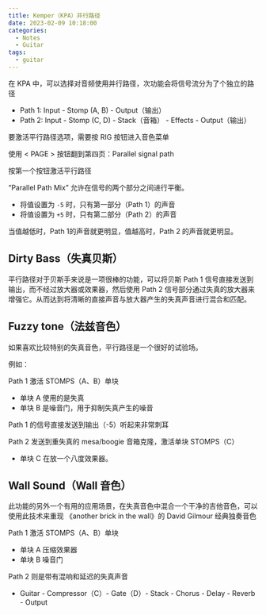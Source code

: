 ```yaml
---
title: Kemper（KPA）并行路径
date: 2023-02-09 10:18:00
categories:
  - Notes
  - Guitar
tags:
  - guitar
---
```


在 KPA 中，可以选择对音频使用并行路径，次功能会将信号流分为了个独立的路径

- Path 1: Input - Stomp (A, B) - Output（输出）
- Path 2: Input - Stomp (C, D) - Stack（音箱） - Effects - Output（输出）

要激活平行路径选项，需要按 RIG 按钮进入音色菜单

<hairy-image src="https://pic.imgdb.cn/item/63e45afe4757feff3388cf53.jpg" />

使用 < PAGE > 按钮翻到第四页：Parallel signal path

<hairy-image src="https://pic.imgdb.cn/item/63e45c064757feff338ac39c.jpg" />

按第一个按钮激活平行路径

<hairy-image src="https://pic.imgdb.cn/item/63e45c334757feff338b17fc.jpg" />

“Parallel Path Mix” 允许在信号的两个部分之间进行平衡。

<!-- more -->

<hairy-image src="https://pic.imgdb.cn/item/63e45c6e4757feff338b7b68.jpg" />

- 将值设置为 `-5` 时，只有第一部分（Path 1）的声音
- 将值设置为 `+5` 时，只有第二部分（Path 2）的声音

当值越低时，Path 1的声音就更明显，值越高时，Path 2 的声音就更明显。

## Dirty Bass（失真贝斯）

平行路径对于贝斯手来说是一项很棒的功能，可以将贝斯 Path 1 信号直接发送到输出，而不经过放大器或效果器，然后使用 Path 2 信号部分通过失真的放大器来增强它。从而达到将清晰的直接声音与放大器产生的失真声音进行混合和匹配。

## Fuzzy tone（法兹音色）

如果喜欢比较特别的失真音色，平行路径是一个很好的试验场。

例如：

Path 1 激活 STOMPS（A、B）单块

- 单块 A 使用的是失真
- 单块 B 是噪音门，用于抑制失真产生的噪音

Path 1 的信号直接发送到输出（-5）听起来非常刺耳

Path 2 发送到重失真的 mesa/boogie 音箱克隆，激活单块 STOMPS（C）

- 单块 C 在放一个八度效果器。

## Wall Sound（Wall 音色）

此功能的另外一个有用的应用场景，在失真音色中混合一个干净的吉他音色，可以使用此技术来重现 《another brick in the wall》的 David Gilmour 经典独奏音色

Path 1 激活 STOMPS（A、B）单块

- 单块 A 压缩效果器
- 单块 B 噪音门

Path 2 则是带有混响和延迟的失真声音

- Guitar - Compressor（C）- Gate（D）- Stack - Chorus - Delay - Reverb - Output